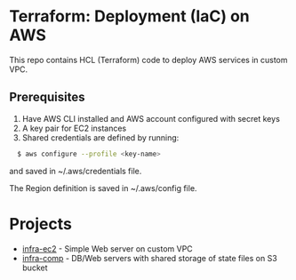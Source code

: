 # Terraform: Deployment (IaC) on AWS

This repo contains HCL (Terraform) code to deploy AWS services in custom VPC.

## Prerequisites ##
  1. Have AWS CLI installed and AWS account configured with secret keys
  2. A key pair for EC2 instances
  3. Shared credentials are defined by running:
``` bash
  $ aws configure --profile <key-name>
```
and saved in ~/.aws/credentials file.

The Region definition is saved in ~/.aws/config file.
 
# Projects #

* [infra-ec2](https://github.com/serg239/terraform/blob/master/aws/infra-ec2) - Simple Web server on custom VPC
* [infra-comp](https://github.com/serg239/terraform/blob/master/aws/infra-comp) - DB/Web servers with shared storage of state files on S3 bucket
